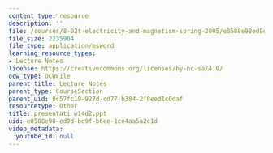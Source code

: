 ```yaml
---
content_type: resource
description: ''
file: /courses/8-02t-electricity-and-magnetism-spring-2005/e0588e98ed9dbd9fb6ee1ce4aa5a2c1d_presentati_w14d2.ppt
file_size: 2235904
file_type: application/msword
learning_resource_types:
- Lecture Notes
license: https://creativecommons.org/licenses/by-nc-sa/4.0/
ocw_type: OCWFile
parent_title: Lecture Notes
parent_type: CourseSection
parent_uid: 8c57fc19-927d-cd77-b384-2f8eed1c0daf
resourcetype: Other
title: presentati_w14d2.ppt
uid: e0588e98-ed9d-bd9f-b6ee-1ce4aa5a2c1d
video_metadata:
  youtube_id: null
---
```

